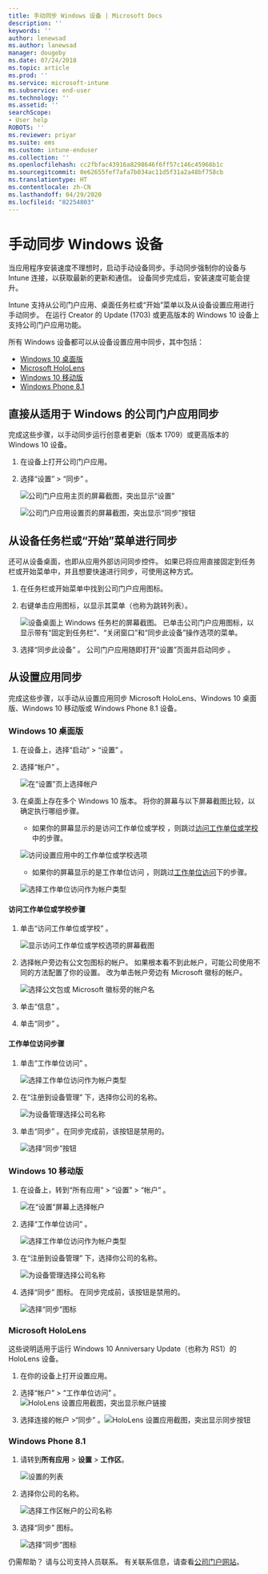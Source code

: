 ```yaml
---
title: 手动同步 Windows 设备 | Microsoft Docs
description: ''
keywords: ''
author: lenewsad
ms.author: lanewsad
manager: dougeby
ms.date: 07/24/2018
ms.topic: article
ms.prod: ''
ms.service: microsoft-intune
ms.subservice: end-user
ms.technology: ''
ms.assetid: ''
searchScope:
- User help
ROBOTS: ''
ms.reviewer: priyar
ms.suite: ems
ms.custom: intune-enduser
ms.collection: ''
ms.openlocfilehash: cc2fbfac43916a8298646f6ff57c146c45966b1c
ms.sourcegitcommit: 0e62655fef7afa7b034ac11d5f31a2a48bf758cb
ms.translationtype: HT
ms.contentlocale: zh-CN
ms.lasthandoff: 04/29/2020
ms.locfileid: "82254803"
---
```

# <a name="sync-your-windows-device-manually"></a>手动同步 Windows 设备

当应用程序安装速度不理想时，启动手动设备同步。手动同步强制你的设备与 Intune 连接，以获取最新的更新和通信。 设备同步完成后，安装速度可能会提升。

Intune 支持从公司门户应用、桌面任务栏或“开始”菜单以及从设备设置应用进行手动同步。 在运行 Creator 的 Update (1703) 或更高版本的 Windows 10 设备上支持公司门户应用功能。 

所有 Windows 设备都可以从设备设置应用中同步，其中包括：

* [Windows 10 桌面版](#windows-10-desktop)  
* [Microsoft HoloLens](#microsoft-hololens)   
* [Windows 10 移动版](#windows-10-mobile)  
* [Windows Phone 8.1](#windows-phone-81)    

## <a name="sync-directly-from-company-portal-app-for-windows"></a>直接从适用于 Windows 的公司门户应用同步
完成这些步骤，以手动同步运行创意者更新（版本 1709）或更高版本的 Windows 10 设备。

1. 在设备上打开公司门户应用。

2. 选择“设置”   > “同步”  。

    ![公司门户应用主页的屏幕截图，突出显示“设置”](./media/RS1_homePage_settings_04.png)  
    
    ![公司门户应用设置页的屏幕截图，突出显示“同步”按钮](./media/RS1_settingspage_sync05.png)  

## <a name="sync-from-device-taskbar-or-start-menu"></a>从设备任务栏或“开始”菜单进行同步   

还可从设备桌面，也即从应用外部访问同步控件。 如果已将应用直接固定到任务栏或开始菜单中，并且想要快速进行同步，可使用这种方式。  

1. 在任务栏或开始菜单中找到公司门户应用图标。  
2. 右键单击应用图标，以显示其菜单（也称为跳转列表）。  

    ![设备桌面上 Windows 任务栏的屏幕截图。 已单击公司门户应用图标，以显示带有“固定到任务栏”、“关闭窗口”和“同步此设备”操作选项的菜单。](./media/sync-device-from-start-menu-1807.png)  

3. 选择“同步此设备”  。 公司门户应用随即打开“设置”页面并启动同步  。  

## <a name="sync-from-settings-app"></a>从设置应用同步 
完成这些步骤，以手动从设置应用同步 Microsoft HoloLens、Windows 10 桌面版、Windows 10 移动版或 Windows Phone 8.1 设备。  

### <a name="windows-10-desktop"></a>Windows 10 桌面版
1. 在设备上，选择“启动”   > “设置”  。

2. 选择“帐户”  。

    ![在“设置”页上选择帐户](./media/win10pc-sync-2-settings-accounts.png)  

3. 在桌面上存在多个 Windows 10 版本。 将你的屏幕与以下屏幕截图比较，以确定执行哪组步骤。 

    * 如果你的屏幕显示的是访问工作单位或学校  ，则跳过[访问工作单位或学校](#access-work-or-school-steps)中的步骤。

    ![访问设置应用中的工作单位或学校选项](./media/w10-enroll-rs1-connect-to-work-or-school.png)  

    * 如果你的屏幕显示的是工作单位访问  ，则跳过[工作单位访问](#work-access-steps)下的步骤。  

    ![选择工作单位访问作为帐户类型](./media/win10pc-sync-3-work-access.png)

#### <a name="access-work-or-school-steps"></a>访问工作单位或学校步骤

1. 单击“访问工作单位或学校”  。

    ![显示访问工作单位或学校选项的屏幕截图](./media/w10-enroll-rs1-connect-to-work-or-school.png)  

2. 选择帐户旁边有公文包图标的帐户。 如果根本看不到此帐户，可能公司使用不同的方法配置了你的设置。 改为单击帐户旁边有 Microsoft 徽标的帐户。

     ![选择公文包或 Microsoft 徽标旁的帐户名](./media/win10pc-rs1-sync-info-button.png)

3. 单击“信息”  。 

4. 单击“同步”  。 

#### <a name="work-access-steps"></a>工作单位访问步骤

1. 单击“工作单位访问”  。

    ![选择工作单位访问作为帐户类型](./media/win10pc-sync-3-work-access.png)

2. 在“注册到设备管理”  下，选择你公司的名称。

    ![为设备管理选择公司名称](./media/win10pc-sync-4-tap-com-name.png)

3. 单击“同步”  。在同步完成前，该按钮是禁用的。

    ![选择“同步”按钮](./media/win10pc-sync-5-tap-sync.png)  


### <a name="windows-10-mobile"></a>Windows 10 移动版

   1. 在设备上，转到“所有应用”   > “设置”   > “帐户”  。

       ![在“设置”屏幕上选择帐户](./media/win10m-sync-1-settings-accounts.png)

   2. 选择“工作单位访问”  。

       ![选择工作单位访问作为帐户类型](./media/win10m-sync-2-work-access.png)

   3. 在“注册到设备管理”  下，选择你公司的名称。

       ![为设备管理选择公司名称](./media/win10m-sync-3-tap-comp-name.png)

   4. 选择“同步”  图标。 在同步完成前，该按钮是禁用的。

       ![选择“同步”图标](./media/win10m-sync-4-tap-sync.png)  
### <a name="microsoft-hololens"></a>Microsoft HoloLens  
这些说明适用于运行 Windows 10 Anniversary Update（也称为 RS1）的 HoloLens 设备。 
1. 在你的设备上打开设置应用。  

2. 选择“帐户”   > “工作单位访问”  。  
    ![HoloLens 设置应用截图，突出显示帐户链接](./media/RS1_holoLens_SettingsRS1_Accounts_06.png)  

3. 选择连接的帐户 >“同步”  。![HoloLens 设置应用截图，突出显示同步按钮](./media/RS1_holoLens_SyncRS1_Sync_08.png)  

### <a name="windows-phone-81"></a>Windows Phone 8.1

1. 请转到**所有应用** > **设置** > **工作区**。

    ![设置的列表](./media/wp81-1-sync-settings-workplace.png)

2. 选择你公司的名称。

    ![选择工作区帐户的公司名称](./media/wp81-2-sync-tap-compname.png)

3. 选择“同步”  图标。

    ![选择“同步”图标](./media/wp81-3-sync-tap-sync-button.png)

仍需帮助？ 请与公司支持人员联系。 有关联系信息，请查看[公司门户网站](https://go.microsoft.com/fwlink/?linkid=2010980)。
